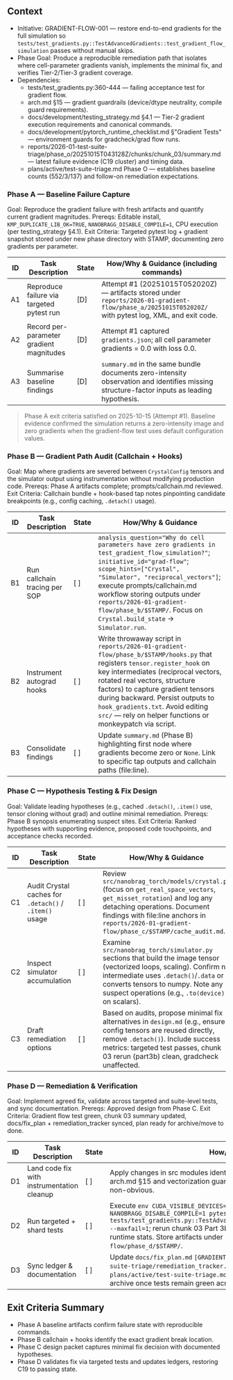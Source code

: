 ## Context
- Initiative: GRADIENT-FLOW-001 — restore end-to-end gradients for the full simulation so `tests/test_gradients.py::TestAdvancedGradients::test_gradient_flow_simulation` passes without manual skips.
- Phase Goal: Produce a reproducible remediation path that isolates where cell-parameter gradients vanish, implements the minimal fix, and verifies Tier-2/Tier-3 gradient coverage.
- Dependencies:
  - tests/test_gradients.py:360-444 — failing acceptance test for gradient flow.
  - arch.md §15 — gradient guardrails (device/dtype neutrality, compile guard requirements).
  - docs/development/testing_strategy.md §4.1 — Tier-2 gradient execution requirements and canonical commands.
  - docs/development/pytorch_runtime_checklist.md §"Gradient Tests" — environment guards for gradcheck/grad flow runs.
  - reports/2026-01-test-suite-triage/phase_o/20251015T043128Z/chunks/chunk_03/summary.md — latest failure evidence (C19 cluster) and timing data.
  - plans/active/test-suite-triage.md Phase O — establishes baseline counts (552/3/137) and follow-on remediation expectations.

### Phase A — Baseline Failure Capture
Goal: Reproduce the gradient failure with fresh artifacts and quantify current gradient magnitudes.
Prereqs: Editable install, `KMP_DUPLICATE_LIB_OK=TRUE`, `NANOBRAGG_DISABLE_COMPILE=1`, CPU execution (per testing_strategy §4.1).
Exit Criteria: Targeted pytest log + gradient snapshot stored under new phase directory with STAMP, documenting zero gradients per parameter.

| ID | Task Description | State | How/Why & Guidance (including commands) |
| --- | --- | --- | --- |
| A1 | Reproduce failure via targeted pytest run | [D] | Attempt #1 (20251015T052020Z) — artifacts stored under `reports/2026-01-gradient-flow/phase_a/20251015T052020Z/` with pytest log, XML, and exit code. |
| A2 | Record per-parameter gradient magnitudes | [D] | Attempt #1 captured `gradients.json`; all cell parameter gradients = 0.0 with loss 0.0. |
| A3 | Summarise baseline findings | [D] | `summary.md` in the same bundle documents zero-intensity observation and identifies missing structure-factor inputs as leading hypothesis. |

> Phase A exit criteria satisfied on 2025-10-15 (Attempt #1). Baseline evidence confirmed the simulation returns a zero-intensity image and zero gradients when the gradient-flow test uses default configuration values.

### Phase B — Gradient Path Audit (Callchain + Hooks)
Goal: Map where gradients are severed between `CrystalConfig` tensors and the simulator output using instrumentation without modifying production code.
Prereqs: Phase A artifacts complete; prompts/callchain.md reviewed.
Exit Criteria: Callchain bundle + hook-based tap notes pinpointing candidate breakpoints (e.g., config caching, `.detach()` usage).

| ID | Task Description | State | How/Why & Guidance |
| --- | --- | --- | --- |
| B1 | Run callchain tracing per SOP | [ ] | `analysis_question="Why do cell parameters have zero gradients in test_gradient_flow_simulation?"`; `initiative_id="grad-flow"`; `scope_hints=["Crystal", "Simulator", "reciprocal_vectors"]`; execute prompts/callchain.md workflow storing outputs under `reports/2026-01-gradient-flow/phase_b/$STAMP/`. Focus on `Crystal.build_state` → `Simulator.run`. |
| B2 | Instrument autograd hooks | [ ] | Write throwaway script in `reports/2026-01-gradient-flow/phase_b/$STAMP/hooks.py` that registers `tensor.register_hook` on key intermediates (reciprocal vectors, rotated real vectors, structure factors) to capture gradient tensors during backward. Persist outputs to `hook_gradients.txt`. Avoid editing `src/` — rely on helper functions or monkeypatch via script. |
| B3 | Consolidate findings | [ ] | Update `summary.md` (Phase B) highlighting first node where gradients become zero or `None`. Link to specific tap outputs and callchain paths (file:line). |

### Phase C — Hypothesis Testing & Fix Design
Goal: Validate leading hypotheses (e.g., cached `.detach()`, `.item()` use, tensor cloning without grad) and outline minimal remediation.
Prereqs: Phase B synopsis enumerating suspect sites.
Exit Criteria: Ranked hypotheses with supporting evidence, proposed code touchpoints, and acceptance checks recorded.

| ID | Task Description | State | How/Why & Guidance |
| --- | --- | --- | --- |
| C1 | Audit Crystal caches for `.detach()` / `.item()` usage | [ ] | Review `src/nanobrag_torch/models/crystal.py` (focus on `get_real_space_vectors`, `get_misset_rotation`) and log any detaching operations. Document findings with file:line anchors in `reports/2026-01-gradient-flow/phase_c/$STAMP/cache_audit.md`. |
| C2 | Inspect simulator accumulation | [ ] | Examine `src/nanobrag_torch/simulator.py` sections that build the image tensor (vectorized loops, scaling). Confirm no intermediate uses `.detach()`/`.data` or converts tensors to numpy. Note any suspect operations (e.g., `.to(device)` on scalars). |
| C3 | Draft remediation options | [ ] | Based on audits, propose minimal fix alternatives in `design.md` (e.g., ensure config tensors are reused directly, remove `.detach()`). Include success metrics: targeted test passes, chunk 03 rerun (part3b) clean, gradcheck unaffected. |

### Phase D — Remediation & Verification
Goal: Implement agreed fix, validate across targeted and suite-level tests, and sync documentation.
Prereqs: Approved design from Phase C.
Exit Criteria: Gradient flow test green, chunk 03 summary updated, docs/fix_plan + remediation_tracker synced, plan ready for archive/move to done.

| ID | Task Description | State | How/Why & Guidance |
| --- | --- | --- | --- |
| D1 | Land code fix with instrumentation cleanup | [ ] | Apply changes in src modules identified in Phase C; ensure compliance with arch.md §15 and vectorization guardrails. Add brief comments only where logic is non-obvious. |
| D2 | Run targeted + shard tests | [ ] | Execute `env CUDA_VISIBLE_DEVICES=-1 KMP_DUPLICATE_LIB_OK=TRUE NANOBRAGG_DISABLE_COMPILE=1 pytest -vv tests/test_gradients.py::TestAdvancedGradients::test_gradient_flow_simulation --maxfail=1`; rerun chunk 03 Part 3b selector with same guard to capture updated runtime stats. Store artifacts under `reports/2026-01-gradient-flow/phase_d/$STAMP/`. |
| D3 | Sync ledger & documentation | [ ] | Update `docs/fix_plan.md` `[GRADIENT-FLOW-001]` section, `reports/2026-01-test-suite-triage/remediation_tracker.md`, and append resolution notes to `plans/active/test-suite-triage.md` Phase O (or new Phase P). Stage plan for archive once tests remain green across one additional rerun. |

## Exit Criteria Summary
- Phase A baseline artifacts confirm failure state with reproducible commands.
- Phase B callchain + hooks identify the exact gradient break location.
- Phase C design packet captures minimal fix decision with documented hypotheses.
- Phase D validates fix via targeted tests and updates ledgers, restoring C19 to passing state.
